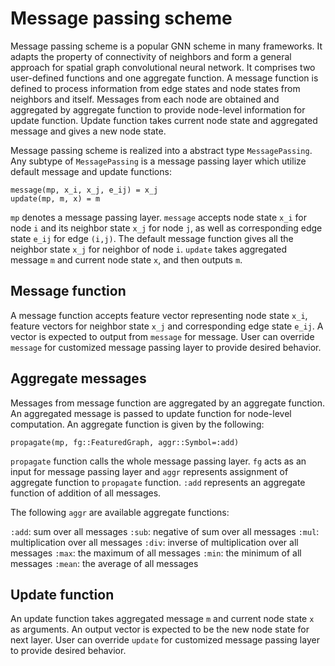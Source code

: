 # Message passing scheme

Message passing scheme is a popular GNN scheme in many frameworks. It adapts the property of connectivity of neighbors and form a general approach for spatial graph convolutional neural network. It comprises two user-defined functions and one aggregate function. A message function is defined to process information from edge states and node states from neighbors and itself. Messages from each node are obtained and aggregated by aggregate function to provide node-level information for update function. Update function takes current node state and aggregated message and gives a new node state.

Message passing scheme is realized into a abstract type `MessagePassing`. Any subtype of `MessagePassing` is a message passing layer which utilize default message and update functions:

```
message(mp, x_i, x_j, e_ij) = x_j
update(mp, m, x) = m
```

`mp` denotes a message passing layer. `message` accepts node state `x_i` for node `i` and its neighbor state `x_j` for node `j`, as well as corresponding edge state `e_ij` for edge `(i,j)`. The default message function gives all the neighbor state `x_j` for neighbor of node `i`. `update` takes aggregated message `m` and current node state `x`, and then outputs `m`.

## Message function

A message function accepts feature vector representing node state `x_i`, feature vectors for neighbor state `x_j` and corresponding edge state `e_ij`. A vector is expected to output from `message` for message. User can override `message` for customized message passing layer to provide desired behavior.

## Aggregate messages

Messages from message function are aggregated by an aggregate function. An aggregated message is passed to update function for node-level computation. An aggregate function is given by the following:

```
propagate(mp, fg::FeaturedGraph, aggr::Symbol=:add)
```

`propagate` function calls the whole message passing layer. `fg` acts as an input for message passing layer and `aggr` represents assignment of aggregate function to `propagate` function. `:add` represents an aggregate function of addition of all messages.

The following `aggr` are available aggregate functions:

`:add`: sum over all messages
`:sub`: negative of sum over all messages
`:mul`: multiplication over all messages
`:div`: inverse of multiplication over all messages
`:max`: the maximum of all messages
`:min`: the minimum of all messages
`:mean`: the average of all messages

## Update function

An update function takes aggregated message `m` and current node state `x` as arguments. An output vector is expected to be the new node state for next layer. User can override `update` for customized message passing layer to provide desired behavior.
